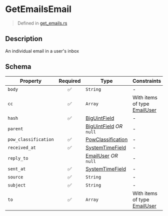 # GetEmailsEmail
> Defined in [get_emails.rs](../../../../../interface/src/interface/routes/native/get_emails.rs)

## Description
An individual email in a user's inbox

## Schema

| Property | Required | Type | Constraints |
| --- | :---: | --- | --- |
| `body` | ✅ | `String` |  -  |
| `cc` | ✅ | `Array` | With items of type [EmailUser](../../../email/EmailUser.md) |
| `hash` | ✅ | [BigUintField](../../../fields/big_uint/BigUintField.md) |  -  |
| `parent` |    | [BigUintField](../../../fields/big_uint/BigUintField.md) *OR* `null` |  -  |
| `pow_classification` | ✅ | [PowClassification](../../../pow/PowClassification.md) |  -  |
| `received_at` | ✅ | [SystemTimeField](../../../fields/system_time/SystemTimeField.md) |  -  |
| `reply_to` |    | [EmailUser](../../../email/EmailUser.md) *OR* `null` |  -  |
| `sent_at` | ✅ | [SystemTimeField](../../../fields/system_time/SystemTimeField.md) |  -  |
| `source` | ✅ | `String` |  -  |
| `subject` | ✅ | `String` |  -  |
| `to` | ✅ | `Array` | With items of type [EmailUser](../../../email/EmailUser.md) |


